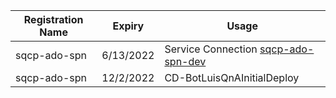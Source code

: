 
|Registration Name| Expiry | Usage |
|--|--|--|
| sqcp-ado-spn | 6/13/2022 | Service Connection [sqcp-ado-spn-dev](https://dev.azure.com/TASMUCP/TASMU%20Central%20Platform/_settings/adminservices?resourceId=a4b73e7c-6712-4ae7-a8cd-e3ff87bbdbac)|
| sqcp-ado-spn | 12/2/2022 | CD-BotLuisQnAInitialDeploy|

